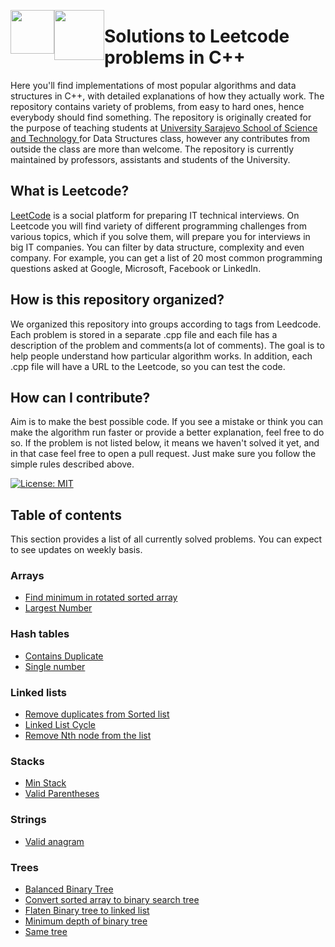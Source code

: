 <p> 
<img src="https://www.brandsoftheworld.com/sites/default/files/styles/logo-thumbnail/public/042014/c_0.png?itok=NGrw5nRV" height="70px" style="float: left;">
<img src="https://pbs.twimg.com/profile_images/541238914766217216/gFDUefgw.png" height="80px" style="float: left;">
</p>

# Solutions to Leetcode problems in C++
Here you'll find implementations of most popular algorithms and data structures in C++, with detailed explanations of how they actually work. The repository contains variety of problems, from easy to hard ones, hence everybody should find something. The repository is originally created for the purpose of teaching students at <a href="http://ssst.edu.ba/" target="_blank"> University Sarajevo School of Science and Technology </a> for Data Structures class, however any contributes from outside the class are more than welcome. The repository is currently maintained by professors, assistants and students of the University. 

## What is Leetcode? 

[LeetCode](https://leetcode.com/) is a social platform for preparing IT technical interviews. On Leetcode you will find variety of different programming challenges from various topics, which if you solve them, will prepare you for interviews in big IT companies. You can filter by data structure, complexity and even company. For example, you can get a list of 20 most common programming questions asked at Google, Microsoft, Facebook or LinkedIn.

## How is this repository organized?
We organized this repository into groups according to tags from Leedcode. Each problem is stored in a separate .cpp file and each file has a description of the problem and comments(a lot of comments). The goal is to help people understand how particular algorithm works. In addition, each .cpp file will have a URL to the Leetcode, so you can test the code.  

## How can I contribute? 
Aim is to make the best possible code. If you see a mistake or think you can make the algorithm run faster or provide a better explanation, feel free to do so. If the problem is not listed below, it means we haven't solved it yet, and in that case feel free to open a pull request. Just make sure you follow the simple rules described above. 

[![License: MIT](https://img.shields.io/badge/License-MIT-yellow.svg)](https://opensource.org/licenses/MIT)

## Table of contents 
This section provides a list of all currently solved problems. You can expect to see updates on weekly basis. 

### Arrays 
* [Find minimum in rotated sorted array](/Arrays/findminimuminrotatedsortedarray.cpp)
* [Largest Number](/Arrays/largestnumber.cpp)

### Hash tables 
* [Contains Duplicate](/Hash-table/containsduplicate.cpp)
* [Single number](/Hash-table/singlenumber.cpp)

### Linked lists 
* [Remove duplicates from Sorted list](/Linked-list/removeduplicatesfromsortedlist.cpp)
* [Linked List Cycle](/Linked-list/linkedlistcycle.cpp)
* [Remove Nth node from the list](/Linked-list/removenthnodefromthelist.cpp)

### Stacks 
* [Min Stack](/Stacks/minstack.cpp)
* [Valid Parentheses](/Stacks/validparentheses.cpp)

### Strings 
* [Valid anagram](/String/validanagram.cpp)

### Trees
* [Balanced Binary Tree](/Trees/balancedbinarytree.cpp)
* [Convert sorted array to binary search tree](/Trees/convertsortedarraytobinarysearchtree.cpp)
* [Flaten Binary tree to linked list](/Trees/flatenbinarytreetolinkedlist.cpp)
* [Minimum depth of binary tree](/Trees/minimumdepthofbinaryrtree.cpp)
* [Same tree](/Trees/sametree.cpp)


